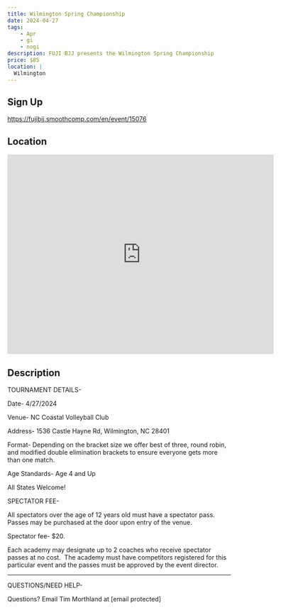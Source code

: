 ```yaml
---
title: Wilmington Spring Championship
date: 2024-04-27
tags:
    - Apr
    - gi 
    - nogi 
description: FUJI BJJ presents the Wilmington Spring Championship
price: $85
location: |
  Wilmington
---
```

## Sign Up
https://fujibjj.smoothcomp.com/en/event/15076

## Location
<iframe src="https://www.google.com/maps/embed?pb=!1m18!1m12!1m3!1d12345.6789!2d-77.9257172!3d34.2655326!2m3!1f0!2f0!3f0!3m2!1i1024!2i768!4f13.1!3m3!1m2!1s0x0%3A0x0!2z34.2655326!5e0!3m2!1sen!2sus!4v1234567890" width="600" height="450" style="border:0;" allowfullscreen="" loading="lazy"></iframe>

## Description
TOURNAMENT DETAILS- 


Date- 4/27/2024


Venue- NC Coastal Volleyball Club


Address- 1536 Castle Hayne Rd, Wilmington, NC 28401


Format- Depending on the bracket size we offer best of three, round robin, and modified double elimination brackets to ensure everyone gets more than one match.


Age Standards- Age 4 and Up


All States Welcome!


SPECTATOR FEE-


All spectators over the age of 12 years old must have a spectator pass.  Passes may be purchased at the door upon entry of the venue.



Spectator fee- $20.



Each academy may designate up to 2 coaches who receive spectator passes at no cost.  The academy must have competitors registered for this particular event and the passes must be approved by the event director.


_______________________________________________________________________________


QUESTIONS/NEED HELP-


Questions? Email Tim Morthland at [email protected]